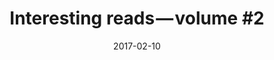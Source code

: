 ---
title: "Interesting reads — volume #2"
url: "https://medium.com/@lukapeharda/interesting-reads-volume-2-f11c147badee"
date: "2017-02-10"
excerpt: "Another issue of interesting links & reads. Removed 'weekly' from email because it seems I'm unable to stay on schedule."
---